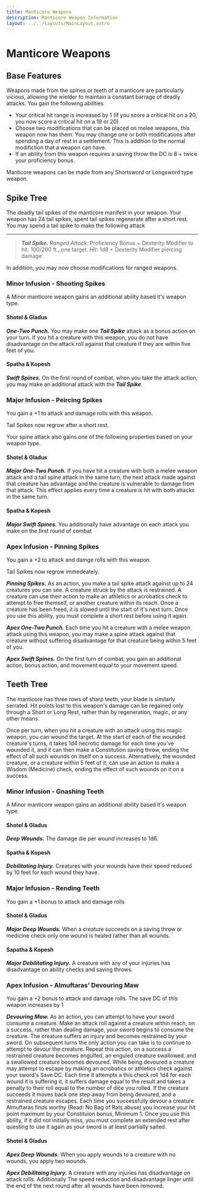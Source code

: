 ```yaml
---
title: Manticore Weapons
description: Manticore Weapon Information
layout: ../../layouts/MainLayout.astro
---
```

# Manticore Weapons

## Base Features
Weapons made from the spines or teeth of a manticore are particularly vicious, allowing the wielder to maintain a constant barrage of deadly attacks. You gain the following abilities

* Your critical hit range is increased by 1 (If you score a critical hit on a 20, you now score a critical hit on a 19 or 20)
* Choose two modifications that can be placed on melee weapons, this weapon now has them. You may change one or both modifications after spending a day of rest in a settlement. This is addition to the normal modifiction that a weapon can have.
* If an ability from this weapon requires a saving throw the DC is 8 + twice your proficiency bonus.

Manticore weapons can be made from any Shortsword or Longsword type weapon.

## Spike Tree
The deadly tail spikes of the manticore manifest in your weapon. Your weapon has 24 tail spikes, spent tail spikes regenerate after a short rest. You may spend a tail spike to make the following attack
___
> ***Tail Spike.*** *Ranged Attack:* Proficiency Bonus + Dexterity Modifier to hit. 100/200 ft., one target. *Hit:* 1d8 + Dexterity Modifier piercing damage

In addition, you may now choose modifications for ranged weapons.
### Minor Infusion - Shooting Spikes
A Minor manticore weapon gains an additional ability based it's weapon type.

#### Shotel & Gladus
***One-Two Punch.*** You may make one ***Tail Spike*** attack as a bonus action on your turn. If you hit a creature with this weapon, you do not have disadvantage on the attack roll against that creature if they are within five feet of you.

#### Spatha & Kopesh
***Swift Spines.*** On the first round of combat, when you take the attack action, you may make an additional attack with the ***Tail Spike***. 

### Major Infusion - Peircing Spikes
You gain a +1 to attack and damage rolls with this weapon.

Tail Spikes now regrow after a short rest.

Your spine attack also gains one of the following properties based on your weapon type.

#### Shotel & Gladus
***Major One-Two Punch.*** If you have hit a creature with both a melee weapon attack and a tail spine attack in the same turn, the next attack made against that creature has advantage and the creature is vulnerable to damage from that attack. This effect applies every time a creature is hit with both attacks in the same turn. 

#### Spatha & Kopesh
***Major Swift Spines.*** You additionally have advantage on each attack you make on the first round of combat

### Apex Infusion - Pinning Spikes
You gain a +2 to attack and damge rolls with this weapon.

Tail Spikes now regrow immedeately.

***Pinning Spikes.*** As an action, you make a tail spike attack against up to 24 creatures you can see. A creature struck by the attack is restrained. A creature can use their action to make an athletics or acrobatics check to attempt to free themself, or another creature within its reach. Once a creature has been freed, it is slowed until the start of it's next turn. Once you use this ability, you must complete a short rest before using it again.

***Apex One-Two Punch.*** Each time you hit a creature with a melee weapon attack using this weapon, you may make a spine attack against that creature without suffering disadvantage for that creature being within 5 feet of you. 

***Apex Swift Spines.*** On the first turn of combat, you gain an additional action, bonus action, and movement equal to your movement speed.

## Teeth Tree
The manticore has three rows of sharp teeth, your blade is similarly serrated. Hit points lost to this weapon's damage can be regained only through a Short or Long Rest, rather than by regeneration, magic, or any other means.

Once per turn, when you hit a creature with an attack using this magic weapon, you can wound the target. At the start of each of the wounded creature's turns, it takes 1d4 necrotic damage for each time you've wounded it, and it can then make a Constitution saving throw, ending the effect of all such wounds on itself on a success. Alternatively, the wounded creature, or a creature within 5 feet of it, can use an action to make a Wisdom (Medicine) check, ending the effect of such wounds on it on a success.

### Minor Infusion - Gnashing Teeth
A Minor manticore weapon gains an additional ability based it's weapon type.

#### Shotel & Gladus
***Deep Wounds.*** The damage die per wound increases to 1d6.

#### Spatha & Kopesh
***Debilitating Injury.*** Creatures with your wounds have their speed reduced by 10 feet for each wound they have. 

### Major Infusion - Rending Teeth
You gain a +1 bonus to attack and damage rolls

#### Shotel & Gladus
***Major Deep Wounds.*** When a creature succeeds on a saving throw or medicine check only one wound is healed rather than all wounds.

#### Sapatha & Kopesh
***Major Debilitating Injury.*** A creature with any of your injuries has disadvantage on ability checks and saving throws.

### Apex Infusion - Almuftaras' Devouring Maw 
You gain a +2 bonus to attack and damage rolls. The save DC of this weapon increases by 1

***Devouring Maw.*** As an action, you can attempt to have your sword consume a creature. Make an attack roll against a creature within reach, on a success, rather than dealing damage, your sword begins to consume the creature. The creature suffers an injury and becomes restrained by your sword. On subsequent turns the only action you can take is to continue to attempt to devour the creature. Repeat this action, on a success a restrained creature becomes engulfed, an enguled creature swallowed, and a swallowed creature becomes devoured. While being devoured a creature may attempt to escape by making an acrobatics or athletics check against your sword's Save DC. Each time it attempts a this check roll 1d4 for each wound it is suffering it, it suffers damage equal to the result and takes a penalty to their roll equal to the number of dice you rolled. If the creature succeeds it moves back one step away from being devoured, and a restrained creature escapes. Each time you successfully devour a creature Almuftaras finds worthy (Read: No Bag of Rats abuse) you increase your hit point maximum by your Constituion bonus, Minimum 1. Once you use this ability, if it did not initially miss, you must complete an extended rest after questing to use it again as your sword is at least partially saited.

#### Shotel & Gladus
***Apex Deep Wounds.*** When you apply wounds to a creature with no wounds, you apply two wounds.

***Apex Debilitaing Injury.*** A creature with any injuries has disadvantage on attack rolls. Additionally The speed reduction and disadvantage linger until the end of the next round after all wounds have been removed. 